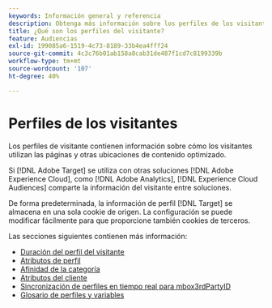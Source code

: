 ```yaml
---
keywords: Información general y referencia
description: Obtenga más información sobre los perfiles de los visitantes que contienen información sobre cómo los visitantes utilizan las páginas y otras ubicaciones de contenido optimizado.
title: ¿Qué son los perfiles del visitante?
feature: Audiencias
exl-id: 199085a6-1519-4c73-8189-33b4ea4fff24
source-git-commit: 4c3c76b01ab158a8cab31de487f1cd7c8199339b
workflow-type: tm+mt
source-wordcount: '107'
ht-degree: 40%

---
```


# Perfiles de los visitantes

Los perfiles de visitante contienen información sobre cómo los visitantes utilizan las páginas y otras ubicaciones de contenido optimizado.

Si [!DNL Adobe Target] se utiliza con otras soluciones [!DNL Adobe Experience Cloud], como [!DNL Adobe Analytics], [!DNL Experience Cloud Audiences] comparte la información del visitante entre soluciones.

De forma predeterminada, la información de perfil [!DNL Target] se almacena en una sola cookie de origen. La configuración se puede modificar fácilmente para que proporcione también cookies de terceros.

Las secciones siguientes contienen más información:

- [Duración del perfil del visitante](visitor-profile-lifetime.md)
- [Atributos de perfil](profile-parameters.md)
- [Afinidad de la categoría](category-affinity.md)
- [Atributos del cliente](working-with-customer-attributes.md)
- [Sincronización de perfiles en tiempo real para mbox3rdPartyID](3rd-party-id.md)
- [Glosario de perfiles y variables](variables-profiles-parameters-methods.md)
